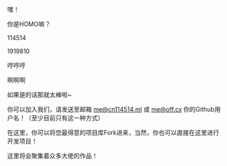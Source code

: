 嘿！

你是HOMO嘛？

114514

1919810

哼哼哼

啊啊啊

如果是的话那就太棒啦~

你可以加入我们，请发送至邮箱 me@cn114514.ml 或 me@off.cx 你的Github用户名！（至少目前只有这一种方式）

在这里，你可以将您最得意的项目库Fork进来，当然，你也可以直接在这里进行开发项目！

这里将会聚集着众多大佬的作品！
